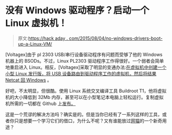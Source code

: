 # 没有 Windows 驱动程序？启动一个 Linux 虚拟机！

> 原文:[https://hack aday . com/2015/08/04/no-windows-drivers-boot-up-a-Linux-VM/](https://hackaday.com/2015/08/04/no-windows-drivers-boot-up-a-linux-vm/)

[Voltagex]由于 pl 2303 USB/串行设备驱动程序有问题而受够了他的 Windows 机器上的 BSODs。不过，Linux PL2303 驱动程序工作得很好。一个弱者会简单地重启进入 Linux。相反，[Voltagex]采取了明显的变通办法:[在虚拟机中创建一个小型 Linux 发行版，将 USB 设备路由到驱动程序工作的虚拟机，然后将结果 Netcat 回 Windows](http://blog.voltagex.org/2015/07/29/fixing-a-buggy-windows-driver-with-a-virtual-machine/) 。

好吧，不太明显，但很酷。使用 Linux 系统交叉编译工具 Buildroot T1，他将虚拟机的大小降低到 32Mb 内存，甚至可以在小型笔记本电脑上轻松运行。复制虚拟机所需的一切都在 Github 上[发布。](https://github.com/voltagex/serial-vm-buildroot)

这是一个荒谬的解决方法吗？确实是的。但是当你已经有了一系列这样的工具，或者你只是想要一个学习它们的借口，为什么不呢？又有谁能放过[网猫](http://nc110.sourceforge.net/)的一个新奇用途？